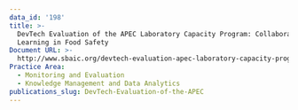 ```yaml
---
data_id: '198'
title: >-
  DevTech Evaluation of the APEC Laboratory Capacity Program: Collaboration and
  Learning in Food Safety
Document URL: >-
  http://www.sbaic.org/devtech-evaluation-apec-laboratory-capacity-program-collaboration-and-learning-food-safety
Practice Area:
  - Monitoring and Evaluation
  - Knowledge Management and Data Analytics
publications_slug: DevTech-Evaluation-of-the-APEC
---
```

